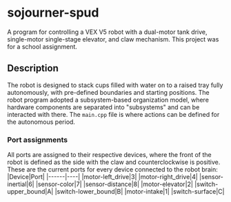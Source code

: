 # sojourner-spud
A program for controlling a VEX V5 robot with a dual-motor tank drive, single-motor single-stage elevator, and claw mechanism. This project was for a school assignment.

## Description
The robot is designed to stack cups filled with water on to a raised tray fully autonomously, with pre-defined boundaries and starting positions. The robot program adopted a subsystem-based organization model, where hardware components are separated into "subsystems" and can be interacted with there. The `main.cpp` file is where actions can be defined for the autonomous period.

### Port assignments
All ports are assigned to their respective devices, where the front of the robot is defined as the side with the claw and counterclockwise is positive.
These are the current ports for every device connected to the robot brain:
|Device|Port|
|------|----|
|motor-left_drive|3|
|motor-right_drive|4|
|sensor-inertial|6|
|sensor-color|7|
|sensor-distance|8|
|motor-elevator|2|
|switch-upper_bound|A|
|switch-lower_bound|B|
|motor-intake|1|
|switch-surface|C|
